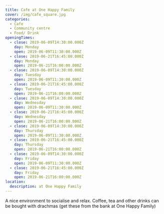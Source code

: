 ```yaml
---
title: Cafe at One Happy Family
cover: /img/cafe_square.jpg
categories:
  - Cafe
  - Community centre
  - Food/ Drink
openingTimes:
  - close: 2019-06-09T14:30:00.000Z
    day: Monday
    open: 2019-06-09T11:30:00.000Z
  - close: 2019-06-21T16:45:00.000Z
    day: Monday
    open: 2019-06-21T16:00:00.000Z
  - close: 2019-06-09T14:30:00.000Z
    day: Tuesday
    open: 2019-06-09T11:30:00.000Z
  - close: 2019-06-21T16:45:00.000Z
    day: Tuesday
    open: 2019-06-21T16:00:00.000Z
  - close: 2019-06-09T14:30:00.000Z
    day: Wednesday
    open: 2019-06-09T11:30:00.000Z
  - close: 2019-06-21T16:45:00.000Z
    day: Wednesday
    open: 2019-06-21T16:00:00.000Z
  - close: 2019-06-09T14:30:00.000Z
    day: Thursday
    open: 2019-06-09T11:30:00.000Z
  - close: 2019-06-21T16:45:00.000Z
    day: Thursday
    open: 2019-06-21T16:00:00.000Z
  - close: 2019-06-09T14:30:00.000Z
    day: Friday
    open: 2019-06-09T11:30:00.000Z
  - close: 2019-06-21T16:45:00.000Z
    day: Friday
    open: 2019-06-21T16:00:00.000Z
location:
  description: at One Happy Family
---
```


A nice environment to socialise and relax. Coffee, tea and other drinks can be bought with drachmas (get these from the bank at One Happy Family)
